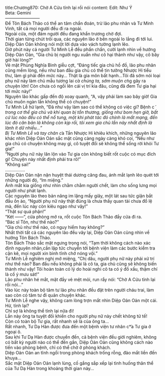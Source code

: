 title:Chương870: Chờ A Cửu tỉnh lại rồi nói
content:
Edit: Như Ý<br>Beta: Gemini<br>————————<br>Để Tôn Bách Thảo có thể an tâm chẩn đoán, trừ lão phu nhân và Tư Minh Vinh, tất cả mọi người đều đi ra ngoài.<br>Ngoài cửa, một đám người đều đang khẩn trương chờ đợi.<br>Thời gian từng chút trôi qua, các nguyên lão ở bên ngoài lo lắng đi tới lui.<br>Diệp Oản Oản không nói một lời dựa vào vách tường lạnh lẽo.<br>Giờ phút này cả người Tư Minh Lễ đều phấn chấn, cười lạnh nhìn về hướng Diệp Oản Oản, “Gia chủ bị người ngu xuẩn như cô hại thành như vậy, cô bây giờ hài lòng?”<br>Vẻ mặt Phùng Nghĩa Bình giễu cợt, “Đáng tiếc gia chủ hồ đồ, lão phu nhân cũng mềm lòng, nếu như ban đầu gia chủ có thể tin tưởng Nhược Hi tiểu thư, làm gì phải đến mức này… Thật là gia môn bất hạnh…Tôi đã sớm nói loại phụ nữ này làm chủ mẫu tương lai c*̉a chúng ta, sớm muộn c*̃ng gây ra chuyện lớn! Còn chưa có ngồi lên cái vị trí kia đâu, cũng đã đem Tư gia hại tới mức này!”<br>Nguyên lão khác gấp đến độ xoay quanh, “A, vậy phải làm sao bây giờ! Gia chủ muôn ngàn lần không thể có chuyện!”<br>Tư Minh Lễ hừ lạnh, “Đã như vậy làm sao có thể không có việc gì? Bệnh c*̃ trong cơ thể gia chủ và khí quan bị tổn thương, giống như bom hẹn giờ, bất cứ lúc nào đều có thể nổ tung, một khi phát tác đó chính là mất mạng, đến lúc đó căn bản là không còn kịp rồi, tôi xem gia chủ lần này nhất định là lành ít dữ nhiều…”<br>Bị Tư Minh Lễ và tay chân c*̉a Tần Nhược Hi khiêu khích, những nguyên lão khác nhìn Diệp Oản Oản sắc mặt cũng càng ngày càng khó coi, “Nếu như gia chủ có chuyện không may gì, cô tuyệt đối sẽ không thể sống rời khỏi Tư gia!”<br>“Người phụ nữ này lăn lộn vào Tư gia còn không biết rốt cuộc có mục đích gì! Chuyện này nhất định phải tra rõ!”<br>“Không sai!”<br>…………….<br>Diệp Oản Oản nặn nặn huyệt thái dương căng đau, ánh mắt lạnh lẽo quét tới những người đó, “Im miệng.”<br>Ánh mắt kia giống như nhìn chằm chằm người chết, làm cho sống lưng mọi người như phát lạnh.<br>Các nguyên lão theo bản năng im lặng mấy giây, một lát sau tức giận bắt đầu ồn ào, “Người phụ nữ này thật đúng là chưa thấy quan tài chưa đổ lệ mà, đến lúc này còn kiêu ngạo như vậy!”<br>“Thật sự quá phận!”<br>“Két ——”, cửa phòng mở ra, rốt cuộc Tôn Bách Thảo đẩy cửa đi ra.<br>“Bác sĩ Tôn, như thế nào?”<br>“Gia chủ như thế nào, có nguy hiểm hay không?”<br>Nhất thời tất cả các nguyên lão đều vây lại, Diệp Oản Oản cũng nhìn về hướng Tôn Bách Thảo.<br>Tôn Bách Thảo sắc mặt ngưng trọng nói, “Tạm thời không cách nào xác định nguyên nhân,cần lập tức chuyển tới bệnh viện làm các bước kiểm tra cặn kẽ, mọi người xin bình tĩnh chớ nóng vội.”<br>Tư Minh Lễ nghiêm nghị mở miệng, “Chị dâu, người phụ nữ này phải xử trí như thế nào? Ban đầu nếu không phải là cô ta, gia chủ cũng sẽ không biến thành như vậy! Tôi hoàn toàn có lý do hoài nghi cô ta có ý đồ xấu, thậm chí là cố ý mưu sát!”<br>Lão phu nhân hé mắt, mặt đầy vẻ mệt mỏi, run rẩy nói: “Chờ A Cửu tỉnh lại rồi nói…”<br>Vào lúc này toàn bộ tâm tư lão phu nhân đều đặt trên người cháu trai, làm sao còn có tâm tư đi quản chuyện khác.<br>Tư Minh Lễ nghe vậy, không cam lòng trợn mắt nhìn Diệp Oản Oản một cái.<br>Hừ, tỉnh lại?<br>Chỉ sợ là không thể tỉnh lại nữa đi!<br>Lần này ông ta tuyệt đối khiến cho người phụ nữ này chết không tử tế!<br>Còn có toàn bộ Tư gia, rất nhanh sẽ là của ông ta…<br>Rất nhanh, Tư Dạ Hàn được đưa đến một bệnh viện tư nhân c*̉a Tư gia ở ngoại ô.<br>Sau khi Tư Dạ Hàn được chuyển đến, cả bệnh viện đều giới nghiêm, không có bất kỳ người nào có thể đến gần, Diệp Oản Oản cũng không cách nào tiến vào phòng bệnh, chỉ có thể chờ ở phòng khách.<br>Diệp Oản Oản an tĩnh ngồi trong phòng khách trống rỗng, đảo mắt liền đến khuya…<br>Sắc mặt Diệp Oản Oản lạnh lùng, cố gắng sắp xếp lại tình huống thân thể của Tư Dạ Hàn trong khoảng thời gian này…